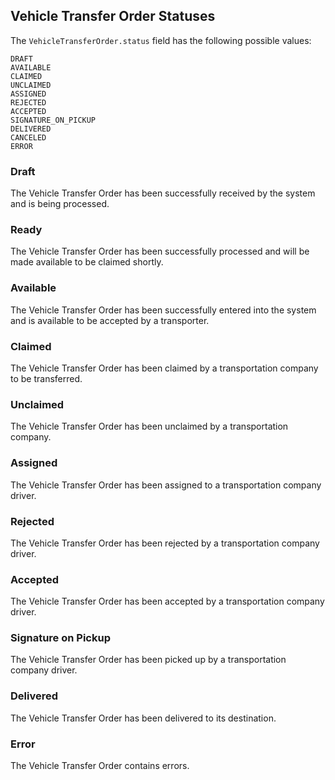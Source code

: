 ## Vehicle Transfer Order Statuses

The `VehicleTransferOrder.status` field has the following possible values:
```
DRAFT
AVAILABLE
CLAIMED
UNCLAIMED
ASSIGNED
REJECTED
ACCEPTED
SIGNATURE_ON_PICKUP
DELIVERED
CANCELED
ERROR
```

### Draft
The Vehicle Transfer Order has been successfully received by the system and is being processed.

### Ready
The Vehicle Transfer Order has been successfully processed and will be made available to be claimed shortly.

### Available
The Vehicle Transfer Order has been successfully entered into the system and is available to be accepted by a
 transporter.

### Claimed
The Vehicle Transfer Order has been claimed by a transportation company to be transferred.

### Unclaimed
The Vehicle Transfer Order has been unclaimed by a transportation company.

### Assigned
The Vehicle Transfer Order has been assigned to a transportation company driver.

### Rejected
The Vehicle Transfer Order has been rejected by a transportation company driver.

### Accepted
The Vehicle Transfer Order has been accepted by a transportation company driver.

### Signature on Pickup
The Vehicle Transfer Order has been picked up by a transportation company driver.

### Delivered
The Vehicle Transfer Order has been delivered to its destination.

### Error
The Vehicle Transfer Order contains errors.

